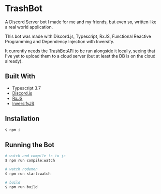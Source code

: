 # TrashBot

A Discord Server bot I made for me and my friends, but even so, written like a real world application.

This bot was made with Discord.js, Typescript, RxJS, Functional Reactive Programming and Dependency Injection with Inversify.

It currently needs the [TrashBotAPI](https://github.com/AcePetrucci/TrashBotAPI) to be run alongside it locally, seeing that I've yet to upload them to a cloud server (but at least the DB is on the cloud already).

## Built With
 - Typescript 3.7
 - [Discord.js](https://github.com/discordjs/discord.js)
 - [RxJS](https://rxjs-dev.firebaseapp.com)
 - [InversifyJS](https://github.com/inversify/InversifyJS)

## Installation
```bash
$ npm i
```

## Running the Bot
```bash
# watch and compile ts to js
$ npm run compile:watch

# watch nodemon
$ npm run start:watch

# build
$ npm run build
```